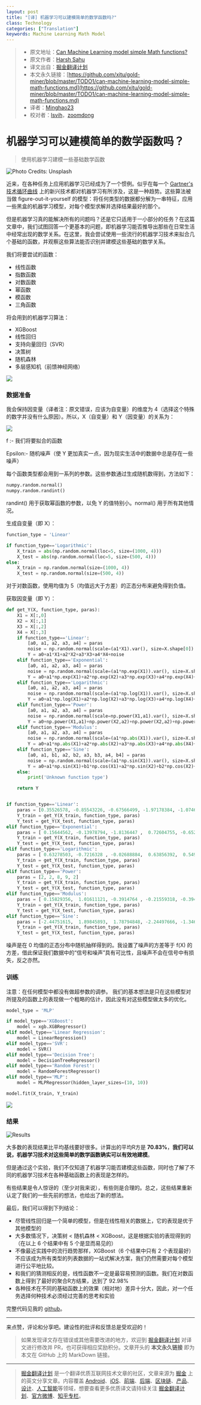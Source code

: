 ```yaml
---
layout: post
title: "[译] 机器学习可以建模简单的数学函数吗?"
class: Technology
categories: ["Translation"]
keywords: Machine Learning Math Model
---
```


> * 原文地址：[Can Machine Learning model simple Math functions?](https://towardsdatascience.com/can-machine-learning-model-simple-math-functions-d336cf3e2a78)
> * 原文作者：[Harsh Sahu](https://medium.com/@hsahu)
> * 译文出自：[掘金翻译计划](https://github.com/xitu/gold-miner)
> * 本文永久链接：[https://github.com/xitu/gold-miner/blob/master/TODO1/can-machine-learning-model-simple-math-functions.md](https://github.com/xitu/gold-miner/blob/master/TODO1/can-machine-learning-model-simple-math-functions.md)
> * 译者：[Minghao23](https://github.com/Minghao23)
> * 校对者：[lsvih](https://github.com/lsvih)，[zoomdong](https://github.com/fireairforce)

# 机器学习可以建模简单的数学函数吗？

> 使用机器学习建模一些基础数学函数

![Photo Credits: [Unsplash](https://unsplash.com/)](https://user-gold-cdn.xitu.io/2019/5/4/16a82726fdf93e64?w=3638&h=2830&f=jpeg&s=605613)

近来，在各种任务上应用机器学习已经成为了一个惯例。似乎在每一个 [Gartner's 技术循环曲线](https://en.wikipedia.org/wiki/Hype_cycle) 上的新兴技术都对机器学习有所涉及，这是一种趋势。这些算法被当做 figure-out-it-yourself 的模型：将任何类型的数据都分解为一串特征，应用一些黑盒的机器学习模型，对每个模型求解并选择结果最好的那个。

但是机器学习真的能解决所有的问题吗？还是它只适用于一小部分的任务？在这篇文章中，我们试图回答一个更基本的问题，即机器学习能否推导出那些在日常生活中经常出现的数学关系。在这里，我会尝试使用一些流行的机器学习技术来拟合几个基础的函数，并观察这些算法能否识别并建模这些基础的数学关系。

我们将要尝试的函数：

* 线性函数
* 指数函数
* 对数函数
* 幂函数
* 模函数
* 三角函数

将会用到的机器学习算法：

* XGBoost
* 线性回归
* 支持向量回归（SVR）
* 决策树
* 随机森林
* 多层感知机（前馈神经网络）

![](https://user-gold-cdn.xitu.io/2019/5/4/16a82726e664b909?w=1321&h=32&f=png&s=282)

### 数据准备

我会保持因变量（译者注：原文错误，应该为自变量）的维度为 4（选择这个特殊的数字并没有什么原因）。所以，X（自变量）和 Y（因变量）的关系为：

![](https://user-gold-cdn.xitu.io/2019/5/4/16a82726e75d84bd?w=942&h=193&f=png&s=11121)

f :- 我们将要拟合的函数

Epsilon:- 随机噪声（使 Y 更加真实一点，因为现实生活中的数据中总是存在一些噪声）

每个函数类型都会用到一系列的参数。这些参数通过生成随机数得到，方法如下：

```python
numpy.random.normal()
numpy.random.randint()
```

randint() 用于获取幂函数的参数，以免 Y 的值特别小。normal() 用于所有其他情况。

生成自变量（即 X）：

```python
function_type = 'Linear'

if function_type=='Logarithmic':
    X_train = abs(np.random.normal(loc=5, size=(1000, 4)))
    X_test = abs(np.random.normal(loc=5, size=(500, 4)))
else:
    X_train = np.random.normal(size=(1000, 4))
    X_test = np.random.normal(size=(500, 4))
```

对于对数函数，使用均值为 5（均值远大于方差）的正态分布来避免得到负值。

获取因变量（即 Y）：

```python
def get_Y(X, function_type, paras):
    X1 = X[:,0]
    X2 = X[:,1]
    X3 = X[:,2]
    X4 = X[:,3]
    if function_type=='Linear':
        [a0, a1, a2, a3, a4] = paras
        noise = np.random.normal(scale=(a1*X1).var(), size=X.shape[0])
        Y = a0+a1*X1+a2*X2+a3*X3+a4*X4+noise
    elif function_type=='Exponential':
        [a0, a1, a2, a3, a4] = paras
        noise = np.random.normal(scale=(a1*np.exp(X1)).var(), size=X.shape[0])
        Y = a0+a1*np.exp(X1)+a2*np.exp(X2)+a3*np.exp(X3)+a4*np.exp(X4)+noise
    elif function_type=='Logarithmic':
        [a0, a1, a2, a3, a4] = paras
        noise = np.random.normal(scale=(a1*np.log(X1)).var(), size=X.shape[0])
        Y = a0+a1*np.log(X1)+a2*np.log(X2)+a3*np.log(X3)+a4*np.log(X4)+noise
    elif function_type=='Power':
        [a0, a1, a2, a3, a4] = paras
        noise = np.random.normal(scale=np.power(X1,a1).var(), size=X.shape[0])
        Y = a0+np.power(X1,a1)+np.power(X2,a2)+np.power(X2,a2)+np.power(X3,a3)+np.power(X4,a4)+noise
    elif function_type=='Modulus':
        [a0, a1, a2, a3, a4] = paras
        noise = np.random.normal(scale=(a1*np.abs(X1)).var(), size=X.shape[0])
        Y = a0+a1*np.abs(X1)+a2*np.abs(X2)+a3*np.abs(X3)+a4*np.abs(X4)+noise
    elif function_type=='Sine':
        [a0, a1, b1, a2, b2, a3, b3, a4, b4] = paras
        noise = np.random.normal(scale=(a1*np.sin(X1)).var(), size=X.shape[0])
        Y = a0+a1*np.sin(X1)+b1*np.cos(X1)+a2*np.sin(X2)+b2*np.cos(X2)+a3*np.sin(X3)+b3*np.cos(X3)+a4*np.sin(X4)+b4*np.cos(X4)+noise
    else:
        print('Unknown function type')

    return Y


if function_type=='Linear':
    paras = [0.35526578, -0.85543226, -0.67566499, -1.97178384, -1.07461643]
    Y_train = get_Y(X_train, function_type, paras)
    Y_test = get_Y(X_test, function_type, paras)
elif function_type=='Exponential':
    paras = [ 0.15644562, -0.13978794, -1.8136447 ,  0.72604755, -0.65264939]
    Y_train = get_Y(X_train, function_type, paras)
    Y_test = get_Y(X_test, function_type, paras)
elif function_type=='Logarithmic':
    paras = [ 0.63278503, -0.7216328 , -0.02688884,  0.63856392,  0.5494543]
    Y_train = get_Y(X_train, function_type, paras)
    Y_test = get_Y(X_test, function_type, paras)
elif function_type=='Power':
    paras = [2, 2, 8, 9, 2]
    Y_train = get_Y(X_train, function_type, paras)
    Y_test = get_Y(X_test, function_type, paras)
elif function_type=='Modulus':
    paras = [ 0.15829356,  1.01611121, -0.3914764 , -0.21559318, -0.39467206]
    Y_train = get_Y(X_train, function_type, paras)
    Y_test = get_Y(X_test, function_type, paras)
elif function_type=='Sine':
    paras = [-2.44751615,  1.89845893,  1.78794848, -2.24497666, -1.34696884, 0.82485303,  0.95871345, -1.4847142 ,  0.67080158]
    Y_train = get_Y(X_train, function_type, paras)
    Y_test = get_Y(X_test, function_type, paras)
```

噪声是在 0 均值的正态分布中随机抽样得到的。我设置了噪声的方差等于 f(X) 的方差，借此保证我们数据中的“信号和噪声”具有可比性，且噪声不会在信号中有损失，反之亦然。

### 训练

注意：在任何模型中都没有做超参数的调参。
我们的基本想法是只在这些模型对所提及的函数上的表现做一个粗略的估计，因此没有对这些模型做太多的优化。

```python
model_type = 'MLP'

if model_type=='XGBoost':
    model = xgb.XGBRegressor()
elif model_type=='Linear Regression':
    model = LinearRegression()
elif model_type=='SVR':
    model = SVR()
elif model_type=='Decision Tree':
    model = DecisionTreeRegressor()
elif model_type=='Random Forest':
    model = RandomForestRegressor()
elif model_type=='MLP':
    model = MLPRegressor(hidden_layer_sizes=(10, 10))

model.fit(X_train, Y_train)
```

![](https://user-gold-cdn.xitu.io/2019/5/4/16a82726e664b909?w=1321&h=32&f=png&s=282)

### 结果

![Results](https://user-gold-cdn.xitu.io/2019/5/4/16a82726e8ad788f?w=826&h=174&f=png&s=18524)

大多数的表现结果比平均基线要好很多。计算出的平均R方是 **70.83%**，**我们可以说，机器学习技术对这些简单的数学函数确实可以有效地建模**。

但是通过这个实验，我们不仅知道了机器学习能否建模这些函数，同时也了解了不同的机器学习技术在各种基础函数上的表现是怎样的。

有些结果是令人惊讶的（至少对我来说），有些则是合理的。总之，这些结果重新认定了我们的一些先前的想法，也给出了新的想法。

最后，我们可以得到下列结论：

* 尽管线性回归是一个简单的模型，但是在线性相关的数据上，它的表现是优于其他模型的
* 大多数情况下，决策树 \< 随机森林 \< XGBoost，这是根据实验的表现得到的（在以上 6 个结果中有 5 个是显而易见的）
* 不像最近实践中的流行趋势那样，XGBoost（6 个结果中只有 2 个表现最好）不应该成为所有类型的列表数据的一站式解决方案，我们仍然需要对每个模型进行公平地比较。
* 和我们的猜测相反的是，线性函数不一定是最容易预测的函数。我们在对数函数上得到了最好的聚合R方结果，达到了 92.98%
* 各种技术在不同的基础函数上的效果（相对地）差异十分大，因此，对一个任务选择何种技术必须经过完善的思考和实验

完整代码见我的 [github](https://github.com/SahuH/Model-math-functions-using-ML)。

***

来点赞，评论和分享吧。建设性的批评和反馈总是受欢迎的！

> 如果发现译文存在错误或其他需要改进的地方，欢迎到 [掘金翻译计划](https://github.com/xitu/gold-miner) 对译文进行修改并 PR，也可获得相应奖励积分。文章开头的 **本文永久链接** 即为本文在 GitHub 上的 MarkDown 链接。

---

> [掘金翻译计划](https://github.com/xitu/gold-miner) 是一个翻译优质互联网技术文章的社区，文章来源为 [掘金](https://juejin.im) 上的英文分享文章。内容覆盖 [Android](https://github.com/xitu/gold-miner#android)、[iOS](https://github.com/xitu/gold-miner#ios)、[前端](https://github.com/xitu/gold-miner#前端)、[后端](https://github.com/xitu/gold-miner#后端)、[区块链](https://github.com/xitu/gold-miner#区块链)、[产品](https://github.com/xitu/gold-miner#产品)、[设计](https://github.com/xitu/gold-miner#设计)、[人工智能](https://github.com/xitu/gold-miner#人工智能)等领域，想要查看更多优质译文请持续关注 [掘金翻译计划](https://github.com/xitu/gold-miner)、[官方微博](http://weibo.com/juejinfanyi)、[知乎专栏](https://zhuanlan.zhihu.com/juejinfanyi)。